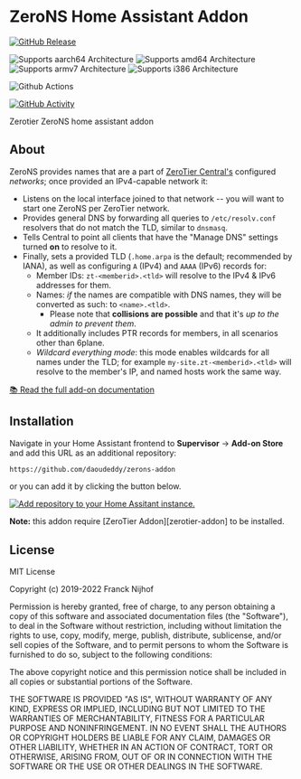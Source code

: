 # ZeroNS Home Assistant Addon

[![GitHub Release][releases-shield]][releases]

![Supports aarch64 Architecture][aarch64-shield]
![Supports amd64 Architecture][amd64-shield]
![Supports armv7 Architecture][armv7-shield]
![Supports i386 Architecture][i386-shield]

![Github Actions][github-actions-shield]

[![GitHub Activity][commits-shield]][commits]

Zerotier ZeroNS home assistant addon

## About

ZeroNS provides names that are a part of [ZeroTier Central's](https://my.zerotier.com) configured _networks_; once provided an IPv4-capable network it:

- Listens on the local interface joined to that network -- you will want to start one ZeroNS per ZeroTier network.
- Provides general DNS by forwarding all queries to `/etc/resolv.conf` resolvers that do not match the TLD, similar to `dnsmasq`.
- Tells Central to point all clients that have the "Manage DNS" settings turned **on** to resolve to it.
- Finally, sets a provided TLD (`.home.arpa` is the default; recommended by IANA), as well as configuring `A` (IPv4) and `AAAA` (IPv6) records for:
  - Member IDs: `zt-<memberid>.<tld>` will resolve to the IPv4 & IPv6 addresses for them.
  - Names: _if_ the names are compatible with DNS names, they will be converted as such: to `<name>.<tld>`.
    - Please note that **collisions are possible** and that it's _up to the admin to prevent them_.
  - It additionally includes PTR records for members, in all scenarios other than 6plane.
  - _Wildcard everything mode_: this mode enables wildcards for all names under the TLD; for example `my-site.zt-<memberid>.<tld>` will resolve to the member's IP, and named hosts work the same way.

[:books: Read the full add-on documentation][docs]

## Installation

Navigate in your Home Assistant frontend to **Supervisor** -> **Add-on Store** and add this URL as an additional repository:

```txt
https://github.com/daoudeddy/zerons-addon
```
or you can add it by clicking the
button below.

[![Add repository to your Home Assitant instance.][repository-badge]][repository]

**Note:** this addon require [ZeroTier Addon][zerotier-addon] to be installed.

## License

MIT License

Copyright (c) 2019-2022 Franck Nijhof

Permission is hereby granted, free of charge, to any person obtaining a copy
of this software and associated documentation files (the "Software"), to deal
in the Software without restriction, including without limitation the rights
to use, copy, modify, merge, publish, distribute, sublicense, and/or sell
copies of the Software, and to permit persons to whom the Software is
furnished to do so, subject to the following conditions:

The above copyright notice and this permission notice shall be included in all
copies or substantial portions of the Software.

THE SOFTWARE IS PROVIDED "AS IS", WITHOUT WARRANTY OF ANY KIND, EXPRESS OR
IMPLIED, INCLUDING BUT NOT LIMITED TO THE WARRANTIES OF MERCHANTABILITY,
FITNESS FOR A PARTICULAR PURPOSE AND NONINFRINGEMENT. IN NO EVENT SHALL THE
AUTHORS OR COPYRIGHT HOLDERS BE LIABLE FOR ANY CLAIM, DAMAGES OR OTHER
LIABILITY, WHETHER IN AN ACTION OF CONTRACT, TORT OR OTHERWISE, ARISING FROM,
OUT OF OR IN CONNECTION WITH THE SOFTWARE OR THE USE OR OTHER DEALINGS IN THE
SOFTWARE.

[aarch64-shield]: https://img.shields.io/badge/aarch64-yes-green.svg
[amd64-shield]: https://img.shields.io/badge/amd64-yes-green.svg
[armv7-shield]: https://img.shields.io/badge/armv7-yes-green.svg
[i386-shield]: https://img.shields.io/badge/i386-yes-green.svg
[commits-shield]: https://img.shields.io/github/commit-activity/y/daoudeddy/zerons-addon.svg
[commits]: https://github.com/daoudeddy/zerons-addon/commits/main
[docs]: zerons/DOCS.md
[github-actions-shield]: https://github.com/daoudeddy/zerons-addon/actions/workflows/build.yml/badge.svg
[github-actions]: https://github.com/daoudeddy/zerons-addon/actions
[releases-shield]: https://img.shields.io/github/release/daoudeddy/zerons-addon.svg
[releases]: https://github.com/daoudeddy/zerons-addon/releases
[repository-badge]: https://my.home-assistant.io/badges/supervisor_add_addon_repository.svg
[repository]: https://my.home-assistant.io/redirect/supervisor_add_addon_repository/?repository_url=https%3A%2F%2Fgithub.com%2Fdaoudeddy%2Fzerons-addon
